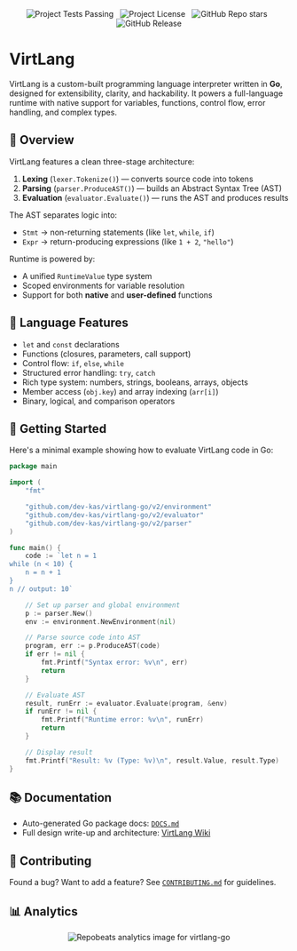 <div align="center">
<!-- TEST_BADGE --><img src="https://img.shields.io/badge/tests-passing-%2318963e?style=for-the-badge&logo=textpattern&logoColor=%23ffffff&logoSize=32&label=tests&labelColor=%23034015&color=%2318963e&cacheSeconds=600" alt="Project Tests Passing"><!-- END_TEST_BADGE -->
&nbsp;
<img src="https://img.shields.io/github/license/dev-kas/virtlang-go?style=for-the-badge&logo=2fas&logoColor=%23ffffff&logoSize=64&labelColor=%23701e25&color=%23ab3841&cacheSeconds=6000" alt="Project License">
&nbsp;
<img src="https://img.shields.io/github/stars/dev-kas/virtlang-go?style=for-the-badge&logo=github&logoSize=64&labelColor=%231d6791&color=%233894c9" alt="GitHub Repo stars">
&nbsp;
<img src="https://img.shields.io/github/v/release/dev-kas/virtlang-go?sort=semver&display_name=release&style=for-the-badge&logo=verizon&labelColor=%23347039&color=%234dab55&cacheSeconds=600" alt="GitHub Release">
</div>

# VirtLang
VirtLang is a custom-built programming language interpreter written in **Go**, designed for extensibility, clarity, and hackability. It powers a full-language runtime with native support for variables, functions, control flow, error handling, and complex types.

## 🚀 Overview

VirtLang features a clean three-stage architecture:

1. **Lexing** (`lexer.Tokenize()`) — converts source code into tokens  
2. **Parsing** (`parser.ProduceAST()`) — builds an Abstract Syntax Tree (AST)  
3. **Evaluation** (`evaluator.Evaluate()`) — runs the AST and produces results

The AST separates logic into:
- `Stmt` → non-returning statements (like `let`, `while`, `if`)
- `Expr` → return-producing expressions (like `1 + 2`, `"hello"`)

Runtime is powered by:
- A unified `RuntimeValue` type system
- Scoped environments for variable resolution
- Support for both **native** and **user-defined** functions

## 🧠 Language Features

- `let` and `const` declarations
- Functions (closures, parameters, call support)
- Control flow: `if`, `else`, `while`
- Structured error handling: `try`, `catch`
- Rich type system: numbers, strings, booleans, arrays, objects
- Member access (`obj.key`) and array indexing (`arr[i]`)
- Binary, logical, and comparison operators

## 🧪 Getting Started

Here's a minimal example showing how to evaluate VirtLang code in Go:

```go
package main

import (
	"fmt"

	"github.com/dev-kas/virtlang-go/v2/environment"
	"github.com/dev-kas/virtlang-go/v2/evaluator"
	"github.com/dev-kas/virtlang-go/v2/parser"
)

func main() {
	code := `let n = 1
while (n < 10) {
	n = n + 1
}
n // output: 10`

	// Set up parser and global environment
	p := parser.New()
	env := environment.NewEnvironment(nil)

	// Parse source code into AST
	program, err := p.ProduceAST(code)
	if err != nil {
		fmt.Printf("Syntax error: %v\n", err)
		return
	}

	// Evaluate AST
	result, runErr := evaluator.Evaluate(program, &env)
	if runErr != nil {
		fmt.Printf("Runtime error: %v\n", runErr)
		return
	}

	// Display result
	fmt.Printf("Result: %v (Type: %v)\n", result.Value, result.Type)
}
```

## 📚 Documentation

* Auto-generated Go package docs: [`DOCS.md`](DOCS.md)
* Full design write-up and architecture: [VirtLang Wiki](https://deepwiki.com/dev-kas/virtlang-go)

## 🤝 Contributing

Found a bug? Want to add a feature? See [`CONTRIBUTING.md`](CONTRIBUTING.md) for guidelines.

## 📊 Analytics

<div align="center">
  <img src="https://repobeats.axiom.co/api/embed/09a765e0d0bf50cf5dcc409272f31b3c66aa4b7c.svg" title="Repobeats analytics image for virtlang-go" alt="Repobeats analytics image for virtlang-go">
</div>
